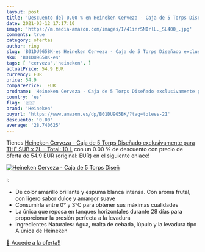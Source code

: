 ```yaml
---
layout: post
title: 'Descuento del 0.00 % en Heineken Cerveza - Caja de 5 Torps Diseñ'
date: 2021-03-12 17:17:10
image: 'https://m.media-amazon.com/images/I/41inrSNIrlL._SL400_.jpg'
comments: true
category: ofertas
author: ring
slug: 'B01DU9G5BK-es Heineken Cerveza - Caja de 5 Torps Diseñado exclusivamente...'
sku: 'B01DU9G5BK-es'
tags: [ 'cerveza','heineken', ]
actualPrice: 54.9 EUR
currency: EUR
price: 54.9
comparePrice:  EUR
prodname: 'Heineken Cerveza - Caja de 5 Torps Diseñado exclusivamente para THE SUB x 2L - Total: 10 L'
country: 'es'
flag: '🇪🇸'
brand: 'Heineken'
buyurl: 'https://www.amazon.es/dp/B01DU9G5BK/?tag=tolees-21'
descuento: '0.00'
average: '28.740625'
---
```


Tienes [Heineken Cerveza - Caja de 5 Torps Diseñado exclusivamente para THE SUB x 2L - Total: 10 L](https://www.amazon.es/dp/B01DU9G5BK/?tag=tolees-21) con un 0.00 % de descuento con precio de oferta de 54.9 EUR (original:  EUR) en el siguiente enlace!

[![Heineken Cerveza - Caja de 5 Torps Diseñ](https://m.media-amazon.com/images/I/41inrSNIrlL._SL400_.jpg)](https://www.amazon.es/dp/B01DU9G5BK/?tag=tolees-21)

ℹ️:

- De color amarillo brillante y espuma blanca intensa. Con aroma frutal, con ligero sabor dulce y amargor suave
- Consumirla entre 0° y 3°C para obtener sus máximas cualidades
- La única que reposa en tanques horizontales durante 28 días para proporcionar la presión perfecta a la levadura
- Ingredientes Naturales: Agua, malta de cebada, lúpulo y la levadura tipo A única de Heineken

[🛒 Accede a la oferta!!](https://www.amazon.es/dp/B01DU9G5BK/?tag=tolees-21)
